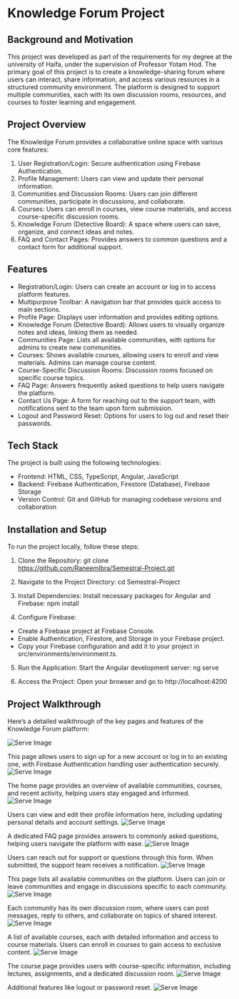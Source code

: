
# Knowledge Forum Project



## Background and Motivation

This project was developed as part of the requirements for my degree at the university of Haifa, under the supervision of Professor Yotam Hod. The primary goal of this project is to create a knowledge-sharing forum where users can interact, share information, and access various resources in a structured community environment. The platform is designed to support multiple communities, each with its own discussion rooms, resources, and courses to foster learning and engagement.
## Project Overview

The Knowledge Forum provides a collaborative online space with various core features:

1. User Registration/Login: Secure authentication using Firebase Authentication.
2. Profile Management: Users can view and update their personal information.
3. Communities and Discussion Rooms: Users can join different communities, participate in discussions, and collaborate.
4. Courses: Users can enroll in courses, view course materials, and access course-specific discussion rooms.
5. Knowledge Forum (Detective Board): A space where users can save, organize, and connect ideas and notes.
6. FAQ and Contact Pages: Provides answers to common questions and a contact form for additional support.
## Features
* Registration/Login: Users can create an account or log in to access platform features.
* Multipurpose Toolbar: A navigation bar that provides quick access to main sections.
* Profile Page: Displays user information and provides editing options.
* Knowledge Forum (Detective Board): Allows users to visually organize notes and ideas, linking them as needed.
* Communities Page: Lists all available communities, with options for admins to create new communities.
* Courses: Shows available courses, allowing users to enroll and view materials. Admins can manage course content.
* Course-Specific Discussion Rooms: Discussion rooms focused on specific course topics.
* FAQ Page: Answers frequently asked questions to help users navigate the platform.
* Contact Us Page: A form for reaching out to the support team, with notifications sent to the team upon form submission.
* Logout and Password Reset: Options for users to log out and reset their passwords.
## Tech Stack

The project is built using the following technologies:

* Frontend: HTML, CSS, TypeScript, Angular, JavaScript
* Backend: Firebase Authentication, Firestore (Database), Firebase Storage
* Version Control: Git and GitHub for managing codebase versions and collaboration

## Installation and Setup
To run the project locally, follow these steps:
1. Clone the Repository:
    git clone https://github.com/RaneemIbra/Semestral-Project.git

2. Navigate to the Project Directory:
    cd Semestral-Project

3. Install Dependencies: Install necessary packages for Angular and Firebase:
    npm install

4. Configure Firebase:

* Create a Firebase project at Firebase Console.
* Enable Authentication, Firestore, and Storage in your Firebase project.
* Copy your Firebase configuration and add it to your project in src/environments/environment.ts.

5. Run the Application: Start the Angular development server:
    ng serve

6. Access the Project:
    Open your browser and go to http://localhost:4200

## Project Walkthrough

Here’s a detailed walkthrough of the key pages and features of the Knowledge Forum platform:

![Serve Image](src/assets/serve.png)

This page allows users to sign up for a new account or log in to an existing one, with Firebase Authentication handling user authentication securely.
![Serve Image](src/assets/login_register.png)

The home page provides an overview of available communities, courses, and recent activity, helping users stay engaged and informed.
![Serve Image](src/assets/home.png)

Users can view and edit their profile information here, including updating personal details and account settings.
![Serve Image](src/assets/profile.png)

A dedicated FAQ page provides answers to commonly asked questions, helping users navigate the platform with ease.
![Serve Image](src/assets/faq.png)

Users can reach out for support or questions through this form. When submitted, the support team receives a notification.
![Serve Image](src/assets/contact.png)

This page lists all available communities on the platform. Users can join or leave communities and engage in discussions specific to each community.
![Serve Image](src/assets/communities.png)

Each community has its own discussion room, where users can post messages, reply to others, and collaborate on topics of shared interest.
![Serve Image](src/assets/discussions.png)

A list of available courses, each with detailed information and access to course materials. Users can enroll in courses to gain access to exclusive content.
![Serve Image](src/assets/course_list.png)

The course page provides users with course-specific information, including lectures, assignments, and a dedicated discussion room.
![Serve Image](src/assets/course.png)

Additional features like logout or password reset.
![Serve Image](src/assets/extras.png)